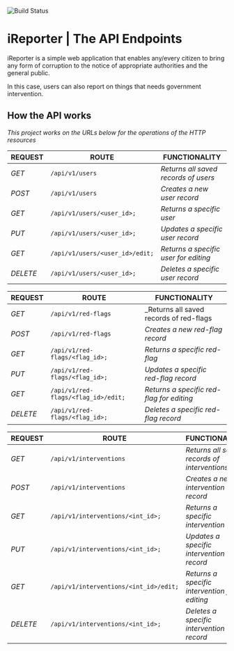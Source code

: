 ![Build Status](https://travis-ci.org/BrunoNicholas/iReporter.svg?branch=Develope)

# iReporter | The API Endpoints
iReporter is a simple web application that enables any/every citizen to bring any form of corruption to the notice of appropriate authorities and the general public.

In this case, users can also report on things that needs government intervention.

## How the API works
_This project works on the URLs below for the operations of the HTTP resources_

| REQUEST | ROUTE | FUNCTIONALITY |
| ------- | ----- | ------------- |
| *GET* | ```/api/v1/users``` | _Returns all saved records of users_|
| *POST* | ```/api/v1/users``` | _Creates a new user record_|
| *GET* | ```/api/v1/users/<user_id>;``` | _Returns a specific user_ |
| *PUT* | ```/api/v1/users/<user_id>;``` | _Updates a specific user record_ |
| *GET* | ```/api/v1/users/<user_id>/edit;``` | _Returns a specific user for editing_ |
| *DELETE* | ```/api/v1/users/<user_id>;``` | _Deletes a specific user record_ |

| REQUEST | ROUTE | FUNCTIONALITY |
| ------- | ----- | ------------- |
| *GET* | ```/api/v1/red-flags``` | _Returns all saved records of red-flags|
| *POST* | ```/api/v1/red-flags``` | _Creates a new red-flag record_|
| *GET* | ```/api/v1/red-flags/<flag_id>;``` | _Returns a specific red-flag_ |
| *PUT* | ```/api/v1/red-flags/<flag_id>;``` | _Updates a specific red-flag record_ |
| *GET* | ```/api/v1/red-flags/<flag_id>/edit;``` | _Returns a specific red-flag for editing_ |
| *DELETE* | ```/api/v1/red-flags/<flag_id>;``` | _Deletes a specific red-flag record_ |

| REQUEST | ROUTE | FUNCTIONALITY |
| ------- | ----- | ------------- |
| *GET* | ```/api/v1/interventions``` | _Returns all saved records of interventions_|
| *POST* | ```/api/v1/interventions``` | _Creates a new intervention record_|
| *GET* | ```/api/v1/interventions/<int_id>;``` | _Returns a specific intervention_ |
| *PUT* | ```/api/v1/interventions/<int_id>;``` | _Updates a specific intervention record_ |
| *GET* | ```/api/v1/interventions/<int_id>/edit;``` | _Returns a specific intervention for editing_ |
| *DELETE* | ```/api/v1/interventions/<int_id>;``` | _Deletes a specific intervention record_ |




